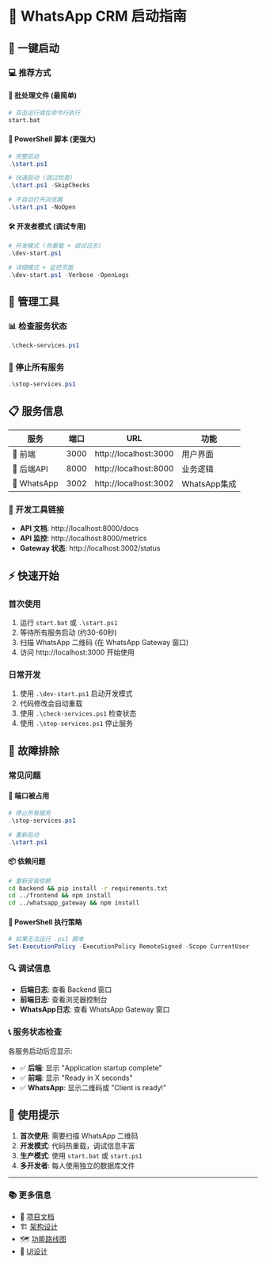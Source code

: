 # 🚀 WhatsApp CRM 启动指南

## 🎯 一键启动

### 💻 **推荐方式**

#### 🥇 批处理文件 (最简单)
```bash
# 双击运行或在命令行执行
start.bat
```

#### 🥈 PowerShell 脚本 (更强大)
```powershell
# 完整启动
.\start.ps1

# 快速启动 (跳过检查)
.\start.ps1 -SkipChecks

# 不自动打开浏览器
.\start.ps1 -NoOpen
```

#### 🛠️ 开发者模式 (调试专用)
```powershell
# 开发模式 (热重载 + 调试日志)
.\dev-start.ps1

# 详细模式 + 监控页面
.\dev-start.ps1 -Verbose -OpenLogs
```

## 🔧 管理工具

### 📊 检查服务状态
```powershell
.\check-services.ps1
```

### 🛑 停止所有服务
```powershell
.\stop-services.ps1
```

## 📋 服务信息

| 服务 | 端口 | URL | 功能 |
|------|------|-----|------|
| 🎨 前端 | 3000 | http://localhost:3000 | 用户界面 |
| 📡 后端API | 8000 | http://localhost:8000 | 业务逻辑 |
| 📱 WhatsApp | 3002 | http://localhost:3002 | WhatsApp集成 |

### 🔗 开发工具链接

- **API 文档**: http://localhost:8000/docs
- **API 监控**: http://localhost:8000/metrics  
- **Gateway 状态**: http://localhost:3002/status

## ⚡ 快速开始

### 首次使用
1. 运行 `start.bat` 或 `.\start.ps1`
2. 等待所有服务启动 (约30-60秒)
3. 扫描 WhatsApp 二维码 (在 WhatsApp Gateway 窗口)
4. 访问 http://localhost:3000 开始使用

### 日常开发
1. 使用 `.\dev-start.ps1` 启动开发模式
2. 代码修改会自动重载
3. 使用 `.\check-services.ps1` 检查状态
4. 使用 `.\stop-services.ps1` 停止服务

## 🐛 故障排除

### 常见问题

#### 🚫 端口被占用
```powershell
# 停止所有服务
.\stop-services.ps1

# 重新启动
.\start.ps1
```

#### 📦 依赖问题
```bash
# 重新安装依赖
cd backend && pip install -r requirements.txt
cd ../frontend && npm install
cd ../whatsapp_gateway && npm install
```

#### 🔐 PowerShell 执行策略
```powershell
# 如果无法运行 .ps1 脚本
Set-ExecutionPolicy -ExecutionPolicy RemoteSigned -Scope CurrentUser
```

### 🔍 调试信息

- **后端日志**: 查看 Backend 窗口
- **前端日志**: 查看浏览器控制台
- **WhatsApp日志**: 查看 WhatsApp Gateway 窗口

### 📞 服务状态检查

各服务启动后应显示:
- ✅ **后端**: 显示 "Application startup complete"
- ✅ **前端**: 显示 "Ready in X seconds"  
- ✅ **WhatsApp**: 显示二维码或 "Client is ready!"

## 🎉 使用提示

1. **首次使用**: 需要扫描 WhatsApp 二维码
2. **开发模式**: 代码热重载，调试信息丰富
3. **生产模式**: 使用 `start.bat` 或 `start.ps1`
4. **多开发者**: 每人使用独立的数据库文件

---

### 📚 更多信息

- 📖 [项目文档](docs/00-documentation-index.md)
- 🏗️ [架构设计](docs/02-architecture.md)  
- 🗺️ [功能路线图](docs/01-roadmap.md)
- 🎨 [UI设计](docs/06-customers-ui-design.md)
